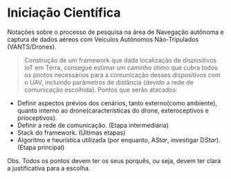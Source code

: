# Iniciação Científica
Notações sobre o processo de pesquisa na área de Navegação autônoma e captura de dados aéreos com Veículos Autônomos Não-Tripulados (VANTS/Drones).

> Construção de um framework que dada localização de dispositivos IoT em Terra, consegue estimar um caminho ótimo que cubra todos os pontos necessários para a comunicação desses dispositivos com o UAV, incluindo parâmetros de distância (devido a rede de comunicação escolhida). Pontos que serão atacados:
* Definir aspectos prévios dos cenários, tanto externo(como ambiente), quanto interno ao drone(características do drone, exteroceptivos e prioceptivos).
* Definir a rede de comunicação. (Etapa intermediária)
* Stack do framework. (Últimas etapas)
* Algoritmo e heurística utilizada (por enquanto, A*Star*, investigar D*Star*). (Etapa principal)

Obs. Todos os pontos devem ter os seus porquês, ou seja, devem ter clara a justificativa para a escolha.


